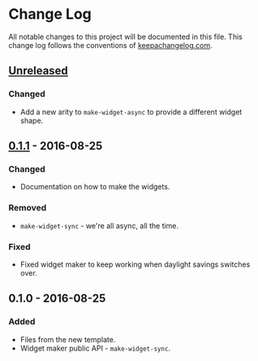# Change Log
All notable changes to this project will be documented in this file. This change log follows the conventions of [keepachangelog.com](http://keepachangelog.com/).

## [Unreleased]
### Changed
- Add a new arity to `make-widget-async` to provide a different widget shape.

## [0.1.1] - 2016-08-25
### Changed
- Documentation on how to make the widgets.

### Removed
- `make-widget-sync` - we're all async, all the time.

### Fixed
- Fixed widget maker to keep working when daylight savings switches over.

## 0.1.0 - 2016-08-25
### Added
- Files from the new template.
- Widget maker public API - `make-widget-sync`.

[Unreleased]: https://github.com/your-name/brave-clojure/compare/0.1.1...HEAD
[0.1.1]: https://github.com/your-name/brave-clojure/compare/0.1.0...0.1.1

